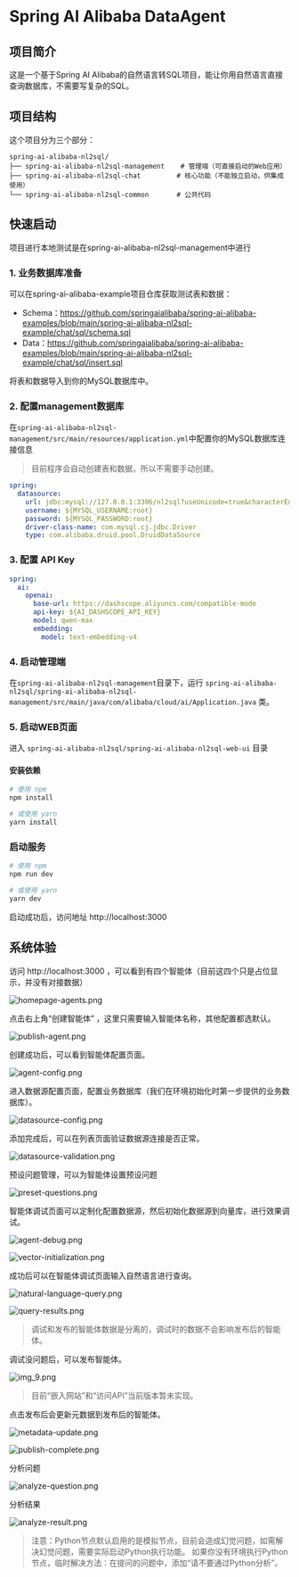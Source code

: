# Spring AI Alibaba DataAgent

## 项目简介

这是一个基于Spring AI Alibaba的自然语言转SQL项目，能让你用自然语言直接查询数据库，不需要写复杂的SQL。

## 项目结构

这个项目分为三个部分：

```
spring-ai-alibaba-nl2sql/
├── spring-ai-alibaba-nl2sql-management    # 管理端（可直接启动的Web应用）
├── spring-ai-alibaba-nl2sql-chat         # 核心功能（不能独立启动，供集成使用）
└── spring-ai-alibaba-nl2sql-common       # 公共代码
```

## 快速启动

项目进行本地测试是在spring-ai-alibaba-nl2sql-management中进行

### 1. 业务数据库准备

可以在spring-ai-alibaba-example项目仓库获取测试表和数据：

- Schema：https://github.com/springaialibaba/spring-ai-alibaba-examples/blob/main/spring-ai-alibaba-nl2sql-example/chat/sql/schema.sql
- Data：https://github.com/springaialibaba/spring-ai-alibaba-examples/blob/main/spring-ai-alibaba-nl2sql-example/chat/sql/insert.sql

将表和数据导入到你的MySQL数据库中。

### 2. 配置management数据库

在`spring-ai-alibaba-nl2sql-management/src/main/resources/application.yml`中配置你的MySQL数据库连接信息

> 目前程序会自动创建表和数据，所以不需要手动创建。

```yaml
spring:
  datasource:
    url: jdbc:mysql://127.0.0.1:3306/nl2sql?useUnicode=true&characterEncoding=utf-8&zeroDateTimeBehavior=convertToNull&transformedBitIsBoolean=true&allowMultiQueries=true&allowPublicKeyRetrieval=true&useSSL=false&serverTimezone=Asia/Shanghai
    username: ${MYSQL_USERNAME:root}
    password: ${MYSQL_PASSWORD:root}
    driver-class-name: com.mysql.cj.jdbc.Driver
    type: com.alibaba.druid.pool.DruidDataSource
```

### 3. 配置 API Key

```yaml
spring:
  ai:
    openai:
      base-url: https://dashscope.aliyuncs.com/compatible-mode
      api-key: ${AI_DASHSCOPE_API_KEY}
      model: qwen-max
      embedding:
        model: text-embedding-v4
```


### 4. 启动管理端

在`spring-ai-alibaba-nl2sql-management`目录下，运行 `spring-ai-alibaba-nl2sql/spring-ai-alibaba-nl2sql-management/src/main/java/com/alibaba/cloud/ai/Application.java` 类。

### 5. 启动WEB页面

进入 `spring-ai-alibaba-nl2sql/spring-ai-alibaba-nl2sql-web-ui` 目录

#### 安装依赖


```bash
# 使用 npm
npm install

# 或使用 yarn
yarn install
```

### 启动服务

```bash
# 使用 npm
npm run dev

# 或使用 yarn
yarn dev
```

启动成功后，访问地址 http://localhost:3000

## 系统体验

访问 http://localhost:3000 ，可以看到有四个智能体（目前这四个只是占位显示，并没有对接数据）

![homepage-agents.png](img/homepage-agents.png)


点击右上角“创建智能体” ，这里只需要输入智能体名称，其他配置都选默认。

![publish-agent.png](img/publish-agent.png)

创建成功后，可以看到智能体配置页面。

![agent-config.png](img/agent-config.png)

进入数据源配置页面，配置业务数据库（我们在环境初始化时第一步提供的业务数据库）。

![datasource-config.png](img/datasource-config.png)

添加完成后，可以在列表页面验证数据源连接是否正常。

![datasource-validation.png](img/datasource-validation.png)

预设问题管理，可以为智能体设置预设问题

![preset-questions.png](img/preset-questions.png)

智能体调试页面可以定制化配置数据源，然后初始化数据源到向量库，进行效果调试。

![agent-debug.png](img/agent-debug.png)

![vector-initialization.png](img/vector-initialization.png)

成功后可以在智能体调试页面输入自然语言进行查询。

![natural-language-query.png](img/natural-language-query.png)

![query-results.png](img/query-results.png)

> 调试和发布的智能体数据是分离的，调试时的数据不会影响发布后的智能体。

调试没问题后，可以发布智能体。

![img_9.png](img/img_9.png)

> 目前“嵌入网站”和“访问API”当前版本暂未实现。

点击发布后会更新元数据到发布后的智能体。

![metadata-update.png](img/metadata-update.png)

![publish-complete.png](img/publish-complete.png)

分析问题

![analyze-question.png](img/analyze-question.png)

分析结果

![analyze-result.png](img/analyze-result.png)

> 注意：Python节点默认启用的是模拟节点，目前会造成幻觉问题，如需解决幻觉问题，需要实际启动Python执行功能。
> 如果你没有环境执行Python节点，临时解决方法：在提问的问题中，添加“请不要通过Python分析”。
